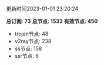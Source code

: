 更新时间2023-01-01 23:20:24

**总订阅: 73**
**总节点: 1533**
**有效节点: 450**
- trojan节点: 48
- v2ray节点: 238
- ss节点: 158
- ssr节点: 6
